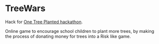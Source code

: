 # TreeWars
Hack for [One Tree Planted hackathon](http://onetreeplanted.devpost.com/). 

Online game to encourage school children to plant more trees, by making the process of donating money for trees into a Risk like game.
